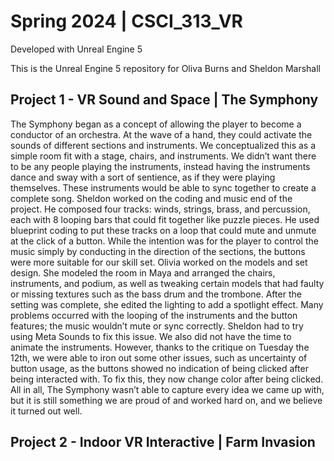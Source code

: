 # Spring 2024 | CSCI_313_VR

Developed with Unreal Engine 5

This is the Unreal Engine 5 repository for Oliva Burns and Sheldon Marshall

Project 1 - VR Sound and Space | The Symphony
--

  The Symphony began as a concept of allowing the player to become a conductor of an orchestra. At the wave of a hand, they could activate the sounds of different sections and instruments. We conceptualized this as a simple room fit with a stage, chairs, and instruments. We didn’t want there to be any people playing the instruments, instead having the instruments dance and sway with a sort of sentience, as if they were playing themselves. These instruments would be able to sync together to create a complete song.
	Sheldon worked on the coding and music end of the project. He composed four tracks: winds, strings, brass, and percussion, each with 8 looping bars that could fit together like puzzle pieces. He used blueprint coding to put these tracks on a loop that could mute and unmute at the click of a button. While the intention was for the player to control the music simply by conducting in the direction of the sections, the buttons were more suitable for our skill set.
	Olivia worked on the models and set design. She modeled the room in Maya and arranged the chairs, instruments, and podium, as well as tweaking certain models that had faulty or missing textures such as the bass drum and the trombone. After the setting was complete, she edited the lighting to add a spotlight effect.
	Many problems occurred with the looping of the instruments and the button features; the music wouldn’t mute or sync correctly. Sheldon had to try using Meta Sounds to fix this issue. We also did not have the time to animate the instruments. However, thanks to the critique on Tuesday the 12th, we were able to iron out some other issues, such as uncertainty of button usage, as the buttons showed no indication of being clicked after being interacted with. To fix this, they now change color after being clicked.
	All in all, The Symphony wasn’t able to capture every idea we came up with, but it is still something we are proud of and worked hard on, and we believe it turned out well.

 Project 2 - Indoor VR Interactive | Farm Invasion
--
